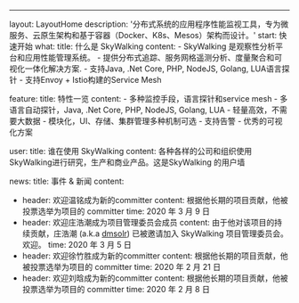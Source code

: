 ---
layout: LayoutHome
description: '分布式系统的应用程序性能监视工具，专为微服务、云原生架构和基于容器（Docker、K8s、Mesos）架构而设计。'
start: 快速开始
what:
  title: 什么是 SkyWalking
  content:
    - SkyWalking 是观察性分析平台和应用性能管理系统。
    - 提供分布式追踪、服务网格遥测分析、度量聚合和可视化一体化解决方案.
    - 支持Java, .Net Core, PHP, NodeJS, Golang, LUA语言探针
    - 支持Envoy + Istio构建的Service Mesh

feature:
  title: 特性一览
  content:
    - 多种监控手段，语言探针和service mesh
    - 多语言自动探针，Java, .Net Core, PHP, NodeJS, Golang, LUA
    - 轻量高效，不需要大数据
    - 模块化，UI、存储、集群管理多种机制可选
    - 支持告警
    - 优秀的可视化方案


user:
  title: 谁在使用 SkyWalking
  content: 各种各样的公司和组织使用SkyWalking进行研究，生产和商业产品。这是SkyWalking 的用户墙

news:
  title: 事件 & 新闻
  content:
  - header: 欢迎温铭成为新的committer
    content: 根据他长期的项目贡献，他被投票选举为项目的 committer
    time: 2020 年 3 月 9 日
  - header: 欢迎庄浩潮成为项目管理委员会成员
    content: 由于他对该项目的持续贡献，庄浩潮 (a.k.a [dmsolr](https://github.com/dmsolr)) 已被邀请加入 SkyWalking 项目管理委员会。欢迎。
    time: 2020 年 3 月 5 日
  - header: 欢迎徐竹胜成为新的committer
    content: 根据他长期的项目贡献，他被投票选举为项目的 committer
    time: 2020 年 2 月 21 日
  - header: 欢迎刘晗成为新的committer
    content: 根据他长期的项目贡献，他被投票选举为项目的 committer
    time: 2020 年 2 月 8 日
